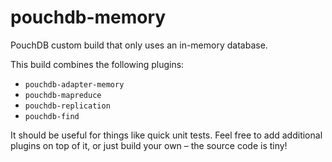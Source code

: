pouchdb-memory
=======

PouchDB custom build that only uses an in-memory database.

This build combines the following plugins:

- `pouchdb-adapter-memory`
- `pouchdb-mapreduce`
- `pouchdb-replication`
- `pouchdb-find`

It should be useful for things like quick unit tests. Feel free to add additional plugins on top of it, or just build your own – the source code is tiny!
